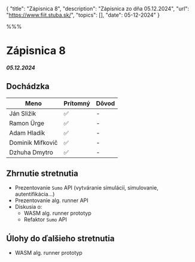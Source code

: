 { 
  "title": "Zápisnica 8", 
  "description": "Zápisnica zo dňa 05.12.2024", 
  "url": "https://www.fiit.stuba.sk/", 
  "topics": [],
  "date": 05-12-2024"
} 

%%%

# Zápisnica 8
##### 05.12.2024

## Dochádzka
| Meno     |    Prítomný   |  Dôvod |
|----------|-------------|-------|
| Ján Sližik | ✅ | - |
| Ramon Ürge | ✅ | - |
| Adam Hladík | ✅ | - |
| Dominik Mifkovič | ✅ | - |
| Dzhuha Dmytro  | ✅ | - |

## Zhrnutie stretnutia
- Prezentovanie `Sumo` API (vytváranie simulácií, simulovanie, autentifikácia...)
- Prezentovanie alg. runner API
- Diskusia o:
  - WASM alg. runner prototyp
  - Refaktor `Sumo` API

## Úlohy do ďalšieho stretnutia
- WASM alg. runner prototyp